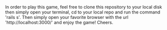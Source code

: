 In order to play this game, feel free to clone this repository to your local disk then simply open your terminal, cd to your local repo and run the command 'rails s'. Then simply open your favorite browser with the url 'http://localhost:3000/' and enjoy the game! Cheers.
